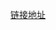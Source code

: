 [链接地址](https://github.com/XiaoRr/XiaoRr.github.io/blob/master/_posts/2019-01-29-Markdown-Learning.md)